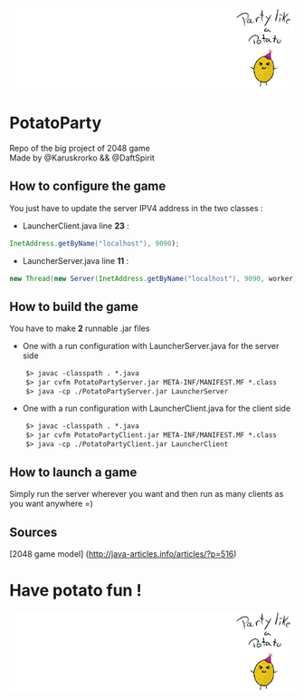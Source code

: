 ![potato](PotatoParty/res/potato.gif)
# PotatoParty
Repo of the big project of 2048 game <br/>
Made by @Karuskrorko && @DaftSpirit

## How to configure the game

You just have to update the server IPV4 address in the two classes :
* LauncherClient.java
    line **23** :
```java
InetAddress.getByName("localhost"), 9090);
```
* LauncherServer.java
    line **11** :
```java
new Thread(new Server(InetAddress.getByName("localhost"), 9090, worker)).start();
```

## How to build the game

You have to make **2** runnable .jar files 
* One with a run configuration with LauncherServer.java for the server side
```
    $> javac -classpath . *.java
    $> jar cvfm PotatoPartyServer.jar META-INF/MANIFEST.MF *.class
    $> java -cp ./PotatoPartyServer.jar LauncherServer  
```
* One with a run configuration with LauncherClient.java for the client side
```
    $> javac -classpath . *.java
    $> jar cvfm PotatoPartyClient.jar META-INF/MANIFEST.MF *.class
    $> java -cp ./PotatoPartyClient.jar LauncherClient  
```
 
## How to launch a game

Simply run the server wherever you want and then run as many clients as you want anywhere =)

## Sources

[2048 game model] (http://java-articles.info/articles/?p=516)

# Have potato fun !

![potato](PotatoParty/res/potato.gif)

